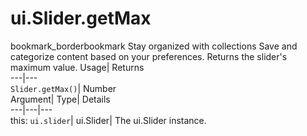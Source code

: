 
#  ui.Slider.getMax 
bookmark_borderbookmark Stay organized with collections  Save and categorize content based on your preferences. 
Returns the slider's maximum value. Usage| Returns  
---|---  
`Slider.getMax()`| Number  
Argument| Type| Details  
---|---|---  
this: `ui.slider`| ui.Slider| The ui.Slider instance.  
